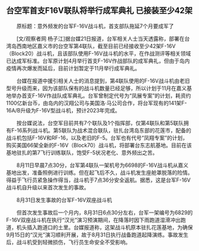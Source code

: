 ## 台空军首支F16V联队将举行成军典礼 已接装至少42架
　　原标题：意外频发的台军F-16V战斗机，首支部队拖延7个月要成军了

　　[文/观察者网 杨子江]据台媒21日报道，台军相关人士当天透露称，部署在台湾岛西南地区嘉义市的台空军第4联队，截至目前已经接收至少42架F-16V（Block20）战斗机，且该部队使用F-16V战斗机的水平，在作战测评等相关领域已达成军标准。台军原计划4月举行首支F-16V作战部队的成军典礼，但由于岛内疫情再次爆发而延后，目前计划暂定于11月举行成军典礼。

　　台媒在报道中援引相关人士的消息提到，第4联队使用的F-16V战斗机由老旧型号升级而来，因为该部队保有的战斗机数量已经足够，所以计划于11月在嘉义基地举办首支F-16V作战队成军典礼。台军曾制定代号为“凤展专案”的计划，耗资约1100亿新台币，由岛内的汉翔公司与美国洛·马公司合作，将台军现有的141架F-16A/B升级为F-16V型战斗机，预计2023年完成。

　　按台媒说法，台空军目前共有7个联队及1个指挥部，仅第4联队和第5联队拥有F-16系列战斗机。第5联队为战术混合联队，驻扎台湾岛东部的花莲市，配备的战斗机包括F-16V和RF-16，以及老旧的F-5。台军也有代号“凤翔专案”的计划，购买美国66架全新的F-16V（Block70）战斗机，将部署台东志航基地。目前在该基地驻扎的第7飞行训练联队，饱受F-5状况老化、意外频出之苦。

　　8月11日早晨7点30分，台军第4联队一架机号为6698的F-16V战斗机从嘉义基地出发，准备照例进行训练。但在起飞后不久，战斗机发生座舱罩脱落的险情。得益于飞行员紧急操作得当，战斗机于7点36分安全返航。据悉，这是台军F-16V战斗机自升级以来首次发生的事故。

　　8月31日发生事故的台军F-16V双座战斗机

　　但首次发生事故后一个月内，8月31日6点30分左右，台军一架编号为6829的F-16V双座战斗机在执行“汉光”演习预演期间，在降落时因下雨跑道湿滑冲出跑道，机头插入跑道口的土里。台媒报道称，这架战斗机原本驻扎花莲基地，为确保9月15日的“汉光”演习顺利开展，故于8月31日执行战备跑道起降演练。事故发生后，战斗机受到轻微损伤，飞行员生命安全不受影响。

